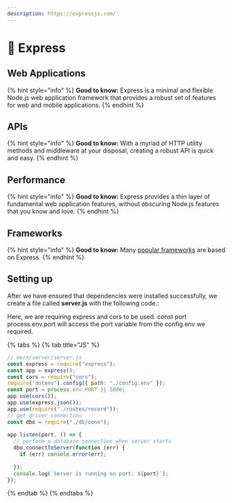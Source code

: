 ```yaml
---
description: https://expressjs.com/
---
```


# 🌼 Express

## Web Applications

{% hint style="info" %}
**Good to know:** Express is a minimal and flexible Node.js web application framework that provides a robust set of features for web and mobile applications.
{% endhint %}

## APIs

{% hint style="info" %}
**Good to know:** With a myriad of HTTP utility methods and middleware at your disposal, creating a robust API is quick and easy.
{% endhint %}

## Performance

{% hint style="info" %}
**Good to know:** Express provides a thin layer of fundamental web application features, without obscuring Node.js features that you know and love.
{% endhint %}

## Frameworks

{% hint style="info" %}
**Good to know:** Many [popular frameworks](https://expressjs.com/en/resources/frameworks.html) are based on Express.
{% endhint %}

## Setting up&#x20;

After we have ensured that dependencies were installed successfully, we create a file called **server.js** with the following code.:

Here, we are requiring express and cors to be used. const port process.env.port will access the port variable from the config.env we required.

{% tabs %}
{% tab title="JS" %}
```jsx
// mern/server/server.js
const express = require("express");
const app = express();
const cors = require("cors");
require("dotenv").config({ path: "./config.env" });
const port = process.env.PORT || 5000;
app.use(cors());
app.use(express.json());
app.use(require("./routes/record"));
// get driver connection
const dbo = require("./db/conn");
 
app.listen(port, () => {
  // perform a database connection when server starts
  dbo.connectToServer(function (err) {
    if (err) console.error(err);
 
  });
  console.log(`Server is running on port: ${port}`);
});

```
{% endtab %}
{% endtabs %}
